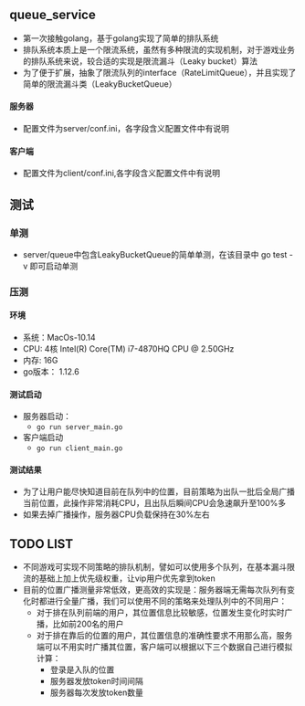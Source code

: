 ## queue_service
  - 第一次接触golang，基于golang实现了简单的排队系统
  - 排队系统本质上是一个限流系统，虽然有多种限流的实现机制，对于游戏业务的排队系统来说，较合适的实现是限流漏斗（Leaky bucket）算法
  - 为了便于扩展，抽象了限流队列的interface（RateLimitQueue），并且实现了简单的限流漏斗类（LeakyBucketQueue）
#### 服务器
  - 配置文件为server/conf.ini，各字段含义配置文件中有说明
#### 客户端
  - 配置文件为client/conf.ini,各字段含义配置文件中有说明


## 测试
### 单测
  - server/queue中包含LeakyBucketQueue的简单单测，在该目录中 go test -v 即可启动单测
  
### 压测
#### 环境
- 系统：MacOs-10.14 
- CPU: 4核 Intel(R) Core(TM) i7-4870HQ CPU @ 2.50GHz
- 内存: 16G
- go版本： 1.12.6

#### 测试启动
- 服务器启动：
    - `go run server_main.go`
- 客户端启动
    - `go run client_main.go`

#### 测试结果
- 为了让用户能尽快知道目前在队列中的位置，目前策略为出队一批后全局广播当前位置，此操作非常消耗CPU，且出队后瞬间CPU会急速飙升至100%多
- 如果去掉广播操作，服务器CPU负载保持在30%左右


## TODO LIST
- 不同游戏可实现不同策略的排队机制，譬如可以使用多个队列，在基本漏斗限流的基础上加上优先级权重，让vip用户优先拿到token
- 目前的位置广播测量非常低效，更高效的实现是：服务器端无需每次队列有变化时都进行全量广播，我们可以使用不同的策略来处理队列中的不同用户：
  - 对于排在队列前端的用户，其位置信息比较敏感，位置发生变化时实时广播，比如前200名的用户
  - 对于排在靠后的位置的用户，其位置信息的准确性要求不用那么高，服务端可以不用实时广播其位置，客户端可以根据以下三个数据自己进行模拟计算：
    - 登录是入队的位置
    - 服务器发放token时间间隔
    - 服务器每次发放token数量
  
